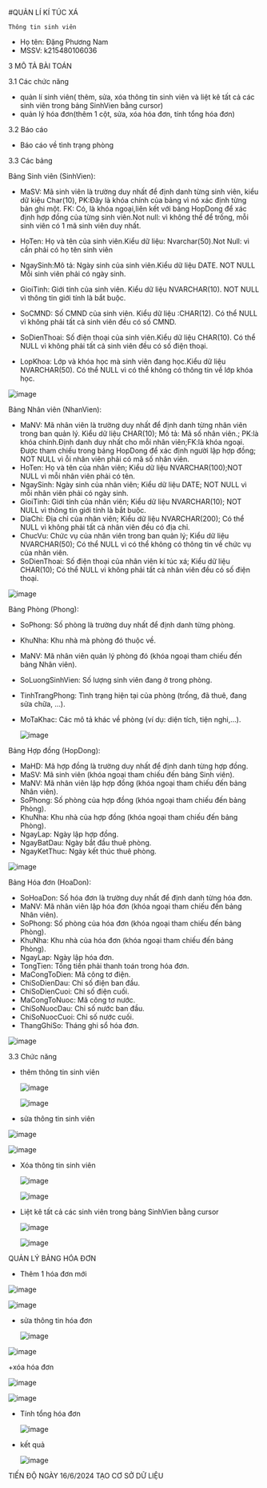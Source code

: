#QUẢN LÍ KÍ TÚC XÁ 


    Thông tin sinh viên 
   + Họ tên: Đặng Phương Nam
   + MSSV: k215480106036

3 MÔ TẢ BÀI TOÁN 


3.1 Các chức năng 
+ quản lí sinh viên( thêm, sửa, xóa thông tin sinh viên và liệt kê tất cả các sinh viên trong bảng SinhVien bằng cursor)
+ quản lý hóa đơn(thêm 1 cột, sửa, xóa hóa đơn, tính tổng hóa đơn)

  
3.2 Báo cáo

 + Báo cáo về tình trạng phòng

3.3 Các bảng 


Bảng Sinh viên (SinhVien):
 + MaSV: Mã sinh viên là trường duy nhất để định danh từng sinh viên, kiểu dữ kiệu Char(10),  PK:Đây là khóa chính của bảng vì nó xác định từng bản ghi một. FK: Có, là khóa ngoại,liên kết với bảng HopDong để xác định hợp đồng của từng sinh viên.Not null: vì không thể để trống, mỗi sinh viên có 1 mã sinh viên duy nhất.

   
 + HoTen: Họ và tên của sinh viên.Kiểu dữ liệu: Nvarchar(50).Not Null: vì cần phải có họ tên sinh viên

   
 + NgaySinh:Mô tả: Ngày sinh của sinh viên.Kiểu dữ liệu DATE. NOT NULL Mỗi sinh viên phải có ngày sinh.


 + GioiTinh: Giới tính của sinh viên. Kiểu dữ liệu NVARCHAR(10). NOT NULL vì thông tin giới tính là bắt buộc.

   
 + SoCMND: Số CMND của sinh viên. Kiểu dữ liệu :CHAR(12). Có thể NULL vì không phải tất cả sinh viên đều có số CMND.

   
 + SoDienThoai: Số điện thoại của sinh viên.Kiểu dữ liệu CHAR(10). Có thể NULL vì không phải tất cả sinh viên đều có số điện thoại.

   
 + LopKhoa: Lớp và khóa học mà sinh viên đang học.Kiểu dữ liệu NVARCHAR(50). Có thể NULL vì có thể không có thông tin về lớp khóa học.


![image](https://github.com/Dang-Nam/Dang-Nam/assets/168844237/21f3181f-54cf-413a-ade3-54bd6c654a3f)


Bảng Nhân viên (NhanVien):
 + MaNV: Mã nhân viên là trường duy nhất để định danh từng nhân viên trong ban quản lý. Kiểu dữ liệu CHAR(10); Mô tả: Mã số nhân viên.;
   PK:là khóa chính.Định danh duy nhất cho mỗi nhân viên;FK:là khóa ngoại. Được tham chiếu trong bảng HopDong để xác định người lập hợp đồng;
   NOT NULL vì ỗi nhân viên phải có mã số nhân viên.
 + HoTen: Họ và tên của nhân viên; Kiểu dữ liệu NVARCHAR(100);NOT NULL vì mỗi nhân viên phải có tên.
 + NgaySinh: Ngày sinh của nhân viên; Kiểu dữ liệu DATE; NOT NULL vì mỗi nhân viên phải có ngày sinh.
 + GioiTinh: Giới tính của nhân viên; Kiểu dữ liệu NVARCHAR(10); NOT NULL vì thông tin giới tính là bắt buộc.
 + DiaChi: Địa chỉ của nhân viên; Kiểu dữ liệu NVARCHAR(200); Có thể NULL vì không phải tất cả nhân viên đều có địa chỉ.
 + ChucVu: Chức vụ của nhân viên trong ban quản lý; Kiểu dữ liệu NVARCHAR(50); Có thể NULL vì có thể không có thông tin về chức vụ của nhân viên.
 + SoDienThoai: Số điện thoại của nhân viên kí túc xá;  Kiểu dữ liệu CHAR(10); Có thể NULL vì không phải tất cả nhân viên đều có số điện thoại.

![image](https://github.com/Dang-Nam/Dang-Nam/assets/168844237/50d21bc3-221d-43ce-81be-905101fc78ab)


Bảng Phòng (Phong):
 + SoPhong: Số phòng là trường duy nhất để định danh từng phòng.
 + KhuNha: Khu nhà mà phòng đó thuộc về.
 + MaNV: Mã nhân viên quản lý phòng đó (khóa ngoại tham chiếu đến bảng Nhân viên).
 + SoLuongSinhVien: Số lượng sinh viên đang ở trong phòng.
 + TinhTrangPhong: Tình trạng hiện tại của phòng (trống, đã thuê, đang sửa chữa, ...).
 + MoTaKhac: Các mô tả khác về phòng (ví dụ: diện tích, tiện nghi,...).

   ![image](https://github.com/Dang-Nam/Dang-Nam/assets/168844237/4b484562-38b3-4680-9c8f-6f871ee51c2d)


 Bảng Hợp đồng (HopDong):
 + MaHD: Mã hợp đồng là trường duy nhất để định danh từng hợp đồng.
 + MaSV: Mã sinh viên (khóa ngoại tham chiếu đến bảng Sinh viên).
 + MaNV: Mã nhân viên lập hợp đồng (khóa ngoại tham chiếu đến bảng Nhân viên).
 + SoPhong: Số phòng của hợp đồng (khóa ngoại tham chiếu đến bảng Phòng).
 + KhuNha: Khu nhà của hợp đồng (khóa ngoại tham chiếu đến bảng Phòng).
 + NgayLap: Ngày lập hợp đồng.
 + NgayBatDau: Ngày bắt đầu thuê phòng.
 + NgayKetThuc: Ngày kết thúc thuê phòng.

![image](https://github.com/Dang-Nam/Dang-Nam/assets/168844237/802cd00d-409d-4bfd-b875-2cf3171de5bf)


   Bảng Hóa đơn (HoaDon):
 + SoHoaDon: Số hóa đơn là trường duy nhất để định danh từng hóa đơn.
 + MaNV: Mã nhân viên lập hóa đơn (khóa ngoại tham chiếu đến bảng Nhân viên).
 + SoPhong: Số phòng của hóa đơn (khóa ngoại tham chiếu đến bảng Phòng).
 + KhuNha: Khu nhà của hóa đơn (khóa ngoại tham chiếu đến bảng Phòng).
 + NgayLap: Ngày lập hóa đơn.
 + TongTien: Tổng tiền phải thanh toán trong hóa đơn.
 + MaCongToDien: Mã công tơ điện.
 + ChiSoDienDau: Chỉ số điện ban đầu.
 + ChiSoDienCuoi: Chỉ số điện cuối.
 + MaCongToNuoc: Mã công tơ nước.
 + ChiSoNuocDau: Chỉ số nước ban đầu.
 + ChiSoNuocCuoi: Chỉ số nước cuối.
 + ThangGhiSo: Tháng ghi sổ hóa đơn.
   
![image](https://github.com/Dang-Nam/Dang-Nam/assets/168844237/dbb839f7-23a2-47f0-8337-e22cd0ecdc95)


3.3 Chức năng 


+ thêm thông tin sinh viên


  ![image](https://github.com/Dang-Nam/Dang-Nam/assets/168844237/afe53195-2d51-44f6-8cfe-da045ccf1b61)
  
  ![image](https://github.com/Dang-Nam/Dang-Nam/assets/168844237/17c1e014-3a50-409f-86bf-b247e9f85857)
  
+ sửa thông tin sinh viên
  
  
![image](https://github.com/Dang-Nam/Dang-Nam/assets/168844237/764ac561-534f-486f-b76d-a6279df6b482)

![image](https://github.com/Dang-Nam/Dang-Nam/assets/168844237/c33a9e9b-31d7-4fcc-8396-3cbea2da18c1)


+ Xóa thông tin sinh viên


  ![image](https://github.com/Dang-Nam/Dang-Nam/assets/168844237/ff83fdd7-1451-4a66-ac17-6da4b13e56b5)

  ![image](https://github.com/Dang-Nam/Dang-Nam/assets/168844237/b73a2a7e-9b0d-41e3-bbe6-383580f1212c)


+ Liệt kê tất cả các sinh viên trong bảng SinhVien bằng cursor

  
  ![image](https://github.com/Dang-Nam/Dang-Nam/assets/168844237/6a670c6c-065d-43cb-9252-41bcb4ae2522)

  ![image](https://github.com/Dang-Nam/Dang-Nam/assets/168844237/342584a3-fae0-442b-8278-223b0a70774a)


QUẢN LÝ BẢNG HÓA ĐƠN 
+ Thêm 1 hóa đơn mới


![image](https://github.com/Dang-Nam/Dang-Nam/assets/168844237/59f05b99-bd25-439e-b335-f0fda3b56327)

![image](https://github.com/Dang-Nam/Dang-Nam/assets/168844237/1dc8bd84-bc1f-4d0d-88b6-0fa6da1ab8e1)


+ sửa thông tin hóa đơn


   ![image](https://github.com/Dang-Nam/Dang-Nam/assets/168844237/69f9247a-2875-4513-b870-2911fae8851e)

![image](https://github.com/Dang-Nam/Dang-Nam/assets/168844237/16677d12-5f10-4d7a-9868-b459e518e07e)


  +xóa hóa đơn

 
![image](https://github.com/Dang-Nam/Dang-Nam/assets/168844237/5c2d6622-f2f9-4309-883d-837d6444de75)

![image](https://github.com/Dang-Nam/Dang-Nam/assets/168844237/aebd8e7a-574b-407f-811e-b5c8a1f1ab6c)


 + Tính tổng hóa đơn


   ![image](https://github.com/Dang-Nam/Dang-Nam/assets/168844237/3c3ca906-1c14-48a2-8a38-9a18b6b09e52)

  + kết quả


    ![image](https://github.com/Dang-Nam/Dang-Nam/assets/168844237/66eecbfc-15e2-45ac-b66b-3e40a3152402)


TIẾN ĐỘ 
NGÀY 16/6/2024 TẠO CƠ SỞ DỮ LIỆU






  
